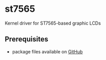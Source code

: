 st7565
======

Kernel driver for ST7565-based graphic LCDs

Prerequisites
-------------

- package files available on [GitHub](https://github.com/archlinuxarm/PKGBUILDs/tree/master/core/linux-raspberrypi-latest)
